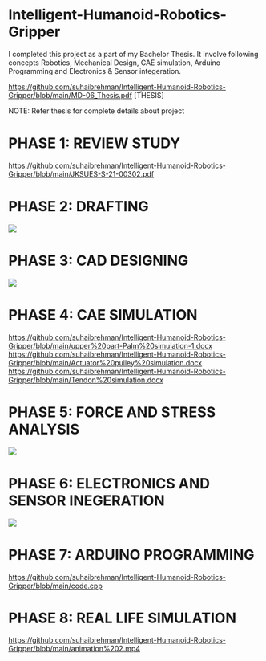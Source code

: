 # Intelligent-Humanoid-Robotics-Gripper
I completed this project as a part of my Bachelor Thesis. It involve following concepts Robotics, Mechanical Design, CAE simulation, Arduino Programming and Electronics & Sensor integeration.

https://github.com/suhaibrehman/Intelligent-Humanoid-Robotics-Gripper/blob/main/MD-06_Thesis.pdf [THESIS]

NOTE: Refer thesis for complete details about project

# PHASE 1: REVIEW STUDY

https://github.com/suhaibrehman/Intelligent-Humanoid-Robotics-Gripper/blob/main/JKSUES-S-21-00302.pdf

# PHASE 2: DRAFTING

<img src="https://raw.githubusercontent.com/suhaibrehman/Intelligent-Humanoid-Robotics-Gripper/main/5%20finger%20gripper.PNG"/> 

# PHASE 3: CAD DESIGNING

<img src="https://raw.githubusercontent.com/suhaibrehman/Intelligent-Humanoid-Robotics-Gripper/main/1.3.png"/> 

# PHASE 4: CAE SIMULATION

https://github.com/suhaibrehman/Intelligent-Humanoid-Robotics-Gripper/blob/main/upper%20part-Palm%20simulation-1.docx
https://github.com/suhaibrehman/Intelligent-Humanoid-Robotics-Gripper/blob/main/Actuator%20pulley%20simulation.docx
https://github.com/suhaibrehman/Intelligent-Humanoid-Robotics-Gripper/blob/main/Tendon%20simulation.docx

# PHASE 5: FORCE AND STRESS ANALYSIS

<img src="https://raw.githubusercontent.com/suhaibrehman/Intelligent-Humanoid-Robotics-Gripper/main/Graph1.png"/> 

# PHASE 6: ELECTRONICS AND SENSOR INEGERATION

<img src="https://raw.githubusercontent.com/suhaibrehman/Intelligent-Humanoid-Robotics-Gripper/main/arduino%20board.JPG"/> 

# PHASE 7: ARDUINO PROGRAMMING

https://github.com/suhaibrehman/Intelligent-Humanoid-Robotics-Gripper/blob/main/code.cpp

# PHASE 8: REAL LIFE SIMULATION

https://github.com/suhaibrehman/Intelligent-Humanoid-Robotics-Gripper/blob/main/animation%202.mp4



